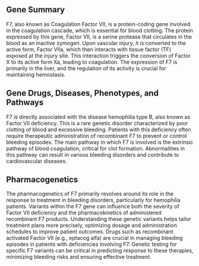 ## Gene Summary
F7, also known as Coagulation Factor VII, is a protein-coding gene involved in the coagulation cascade, which is essential for blood clotting. The protein expressed by this gene, Factor VII, is a serine protease that circulates in the blood as an inactive zymogen. Upon vascular injury, it is converted to the active form, Factor VIIa, which then interacts with tissue factor (TF) exposed at the injury site. This interaction triggers the conversion of Factor X to its active form Xa, leading to coagulation. The expression of F7 is primarily in the liver, and the regulation of its activity is crucial for maintaining hemostasis.

## Gene Drugs, Diseases, Phenotypes, and Pathways
F7 is directly associated with the disease hemophilia type B, also known as Factor VII deficiency. This is a rare genetic disorder characterized by poor clotting of blood and excessive bleeding. Patients with this deficiency often require therapeutic administration of recombinant F7 to prevent or control bleeding episodes. The main pathway in which F7 is involved is the extrinsic pathway of blood coagulation, critical for clot formation. Abnormalities in this pathway can result in various bleeding disorders and contribute to cardiovascular diseases.

## Pharmacogenetics
The pharmacogenetics of F7 primarily revolves around its role in the response to treatment in bleeding disorders, particularly for hemophilia patients. Variants within the F7 gene can influence both the severity of Factor VII deficiency and the pharmacokinetics of administered recombinant F7 products. Understanding these genetic variants helps tailor treatment plans more precisely, optimizing dosage and administration schedules to improve patient outcomes. Drugs such as recombinant activated Factor VII (e.g., eptacog alfa) are crucial in managing bleeding episodes in patients with deficiencies involving F7. Genetic testing for specific F7 variants can be critical in predicting response to these therapies, minimizing bleeding risks and ensuring effective treatment.